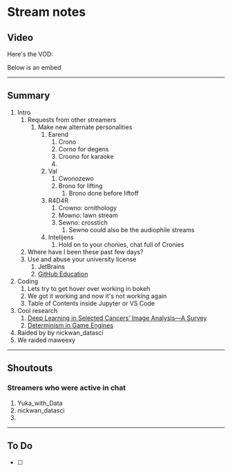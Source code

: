 # Stream notes

## Video

Here's the VOD:

Below is an embed

---

## Summary

1. Intro
   1. Requests from other streamers
      1. Make new alternate personalities
         1. Earend
            1. Crono
            2. Corno for degens
            3. Croono for karaoke
            4. 
         2. Val
            1. Cwonozewo
            2. Brono for lifting
               1. Brono done before liftoff
         3. R4D4R
            1. Crowno: ornithology
            2. Mowno: lawn stream
            3. Sewno: crosstich
               1. Sewno could also be the audiophile streams
         4. Intelijens
            1. Hold on to your chonies, chat full of Cronies
   2. Where have I been these past few days?
   3. Use and abuse your university license
      1. JetBrains
      2. [GitHub Education](https://education.github.com/)
2. Coding
   1. Lets try to get hover over working in bokeh
   2. We got it working and now it's not working again
   3. Table of Contents inside Jupyter or VS Code
3. Cool research
   1. [Deep Learning in Selected Cancers’ Image Analysis—A Survey](https://www.ncbi.nlm.nih.gov/pmc/articles/PMC8321208/)
   2. [Determinism in Game Engines](https://arxiv.org/pdf/2104.06262.pdf)
4. Raided by by nickwan_datasci
5. We raided maweexy

---

## Shoutouts

### Streamers who were active in chat

1. Yuka_with_Data
2. nickwan_datasci
3. 
---

## To Do

- [ ]
